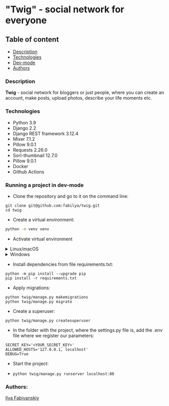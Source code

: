 # "Twig" - social network for everyone

## Table of content

- [Description](#description)
- [Technologies](#technologies)
- [Dev-mode](#running-a-project-in-dev-mode)
- [Authors](#authors)

### Description

<b>Twig</b> - social network for bloggers or just people, where you can create
an
account,
make posts, upload photos, describe your life moments etc.

### Technologies

- Python 3.9
- Django 2.2
- Django REST framework 3.12.4
- Mixer 7.1.2
- Pillow 9.0.1
- Requests 2.26.0
- Sorl-thumbnail 12.7.0
- Pillow 9.0.1
- Docker
- Github Actions

### Running a project in dev-mode

* Clone the repository and go to it on the command line:

```GitBash
git clone git@github.com:fabilya/twig.git
cd twig
```

* Create a virtual environment:

```Bash
python -m venv venv
```

* Activate virtual environment

<details><summary>Linux/macOS</summary>

```Bash
source venv/bin/activate
```

</details>

<details><summary>Windows</summary>

```Bash
source venv/scripts/activate
```

</details>

* Install dependencies from file requirements.txt:

```
python -m pip install --upgrade pip
pip install -r requirements.txt
```

* Apply migrations:

```
python twig/manage.py makemigrations
python twig/manage.py migrate
```

* Create a superuser:

`python twig/manage.py createsuperuser`

* In the folder with the project, where the settings.py file is, add the .env
  file where we register our parameters:

```dotenv
SECRET_KEY='<YOUR_SECRET_KEY>'
ALLOWED_HOSTS='127.0.0.1, localhost'
DEBUG=True
```

* Start the project:

* `python twig/manage.py runserver localhost:80`

### Authors:

[Ilya Fabiyanskiy](https://github.com/fabilya)



